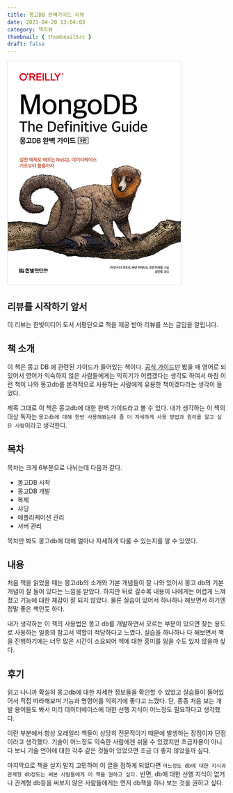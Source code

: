 ```yaml
---
title: 몽고DB 완벽가이드 리뷰
date: 2021-04-20 13:04:03
category: 책리뷰
thumbnail: { thumbnailSrc }
draft: false
---
```


![웹 애플리케이션 보안](./images/mongodb.jpg)

## 리뷰를 시작하기 앞서

이 리뷰는 한빛미디어 도서 서평단으로 책을 제공 받아 리뷰를 쓰는 글임을 알립니다.

## 책 소개

이 책은 몽고 DB 에 관련된 가이드가 들어있는 책이다. [공식 가이드](https://docs.mongodb.com/guides/)만 봤을 때 영어로 되있어서 영어가 익숙하지 않은 사람들에게는 익히기가 어렵겠다는 생각도 하여서 마침 이런 책이 나와 몽고db를 본격적으로 사용하는 사람에게 유용한 책이겠다라는 생각이 들었다.

제목 그대로 이 책은 몽고db에 대한 완벽 가이드라고 볼 수 있다. 내가 생각하는 이 책의 대상 독자는 `몽고db에 대해 한번 사용해봤는데 좀 더 자세하게 사용 방법과 원리를 알고 싶은 사람`이라고 생각한다.

## 목차

목차는 크게 6부분으로 나뉘는데 다음과 같다.

- 몽고DB 시작
- 몽고DB 개발
- 복제
- 샤딩
- 애플리케이션 관리
- 서버 관리

목차만 봐도 몽고db에 대해 얼마나 자세하게 다룰 수 있는지를 알 수 있었다.

## 내용

처음 책을 읽었을 때는 몽고db의 소개와 기본 개념들이 잘 나와 있어서 몽고 db의 기본 개념이 잘 들어 있다는 느낌을 받았다. 하지만 뒤로 갈수록 내용이 나에게는 어렵게 느껴졌고 기능에 대한 체감이 잘 되지 않았다. 물론 실습이 있어서 하나하나 해보면서 하기엔 정말 좋은 책인듯 하다.

내가 생각하는 이 책의 사용법은 몽고 db를 개발하면서 모르는 부분이 있으면 찾는 용도로 사용하는 일종의 참고서 역할이 적당하다고 느꼈다. 실습을 하나하나 다 해보면서 책을 진행하기에는 너무 많은 시간이 소요되어 책에 대한 흥미를 잃을 수도 있지 않을까 싶다.

## 후기

읽고 나니까 확실히 몽고db에 대한 자세한 정보들을 확인할 수 있었고 실습들이 들어있어서 직접 따라해보며 기능과 명령어를 익히기에 좋다고 느꼈다. 단, 종종 처음 보는 개발 용어들도 봐서 미리 데이터베이스에 대한 선행 지식이 어느정도 필요하다고 생각했다.

이런 부분에서 항상 오레일리 책들이 상당히 전문적이기 때문에 발생하는 장점이자 단점이라고 생각했다. 기술이 어느정도 익숙한 사람에겐 쉬울 수 있겠지만 초급자용이 아니다 보니 기술 언어에 대한 각주 같은 것들이 있었으면 조금 더 좋지 않았을까 싶다.

마지막으로 책을 살지 말지 고민하여 이 글을 접하게 되었다면 `어느정도 db에 대한 지식과 관계형 db정도는 써본 사람들에게 이 책을 권하고 싶다.` 반면, db에 대한 선행 지식이 없거나 관계형 db등을 써보지 않은 사람들에게는 먼저 db책을 하나 보는 것을 권하고 싶다.
